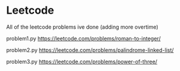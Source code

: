 # Leetcode
 All of the leetcode problems ive done (adding more overtime)

problem1.py
https://leetcode.com/problems/roman-to-integer/

problem2.py
https://leetcode.com/problems/palindrome-linked-list/

problem3.py
https://leetcode.com/problems/power-of-three/

